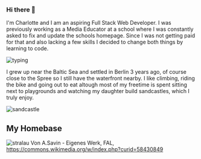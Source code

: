 ### Hi there 👋

I'm Charlotte and I am an aspiring Full Stack Web Developer. I was previously working as a Media Educator at a school where I was constantly asked to fix and update the schools homepage. Since I was not getting paid for that and also lacking a few skills I decided to change both things by learning to code.

![typing](https://media.tenor.com/k4CNdciy3f4AAAAC/typing-working.gif)

I grew up near the Baltic Sea and settled in Berlin 3 years ago, of course close to the Spree so I still have the waterfront nearby. I like climbing, riding the bike and going out to eat altough most of my freetime is spent sitting next to playgrounds and watching my daughter build sandcastles, which I truly enjoy.

![sandcastle](https://media.tenor.com/N6gzet4wiAsAAAAd/stitch-build.gif)

## My Homebase

![stralau](https://upload.wikimedia.org/wikipedia/commons/3/38/Berlin_Stralau_UAV_04-2017.jpg)
Von A.Savin - Eigenes Werk, FAL, https://commons.wikimedia.org/w/index.php?curid=58430849

<!--
**uetrozi/uetrozi** is a ✨ _special_ ✨ repository because its `README.md` (this file) appears on your GitHub profile.

Here are some ideas to get you started:

- 🔭 I’m currently working on ...
- 🌱 I’m currently learning ...
- 👯 I’m looking to collaborate on ...
- 🤔 I’m looking for help with ...
- 💬 Ask me about ...
- 📫 How to reach me: ...
- 😄 Pronouns: ...
- ⚡ Fun fact: ...
-->
